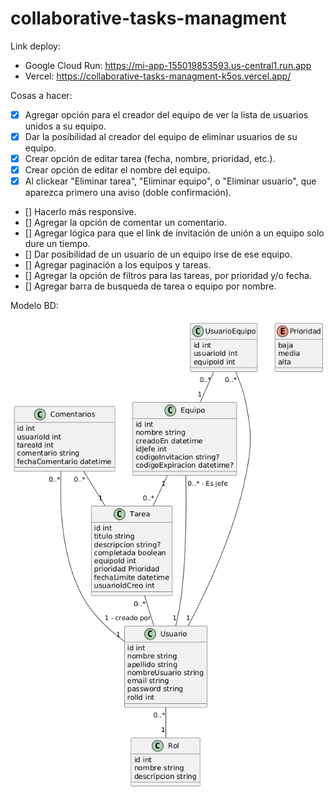 # collaborative-tasks-managment

Link deploy:
- Google Cloud Run: https://mi-app-155019853593.us-central1.run.app
- Vercel: https://collaborative-tasks-managment-k5os.vercel.app/

Cosas a hacer:
- [x] Agregar opción para el creador del equipo de ver la lista de usuarios unidos a su equipo.
- [x] Dar la posibilidad al creador del equipo de eliminar usuarios de su equipo.
- [x] Crear opción de editar tarea (fecha, nombre, prioridad, etc.).
- [x] Crear opción de editar el nombre del equipo.
- [X] Al clickear "Eliminar tarea", "Eliminar equipo", o "Eliminar usuario", que aparezca primero una aviso (doble confirmación).
- [] Hacerlo más responsive.
- [] Agregar la opción de comentar un comentario.
- [] Agregar lógica para que el link de invitación de unión a un equipo solo dure un tiempo.
- [] Dar posibilidad de un usuario de un equipo irse de ese equipo.
- [] Agregar paginación a los equipos y tareas.
- [] Agregar la opción de filtros para las tareas, por prioridad y/o fecha.
- [] Agregar barra de busqueda de tarea o equipo por nombre.

Modelo BD:

![Modelo relacional de mi base de datos](assets/ModeloBD.png)
